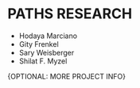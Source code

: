 # PATHS RESEARCH

* Hodaya Marciano
* Gity Frenkel
* Sary Weisberger
* Shilat F. Myzel

{OPTIONAL: MORE PROJECT INFO}
